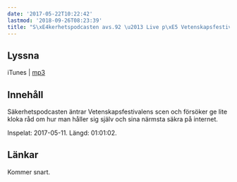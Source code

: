 ```yaml
---
date: '2017-05-22T10:22:42'
lastmod: '2018-09-26T08:23:39'
title: "S\xE4kerhetspodcasten avs.92 \u2013 Live p\xE5 Vetenskapsfestivalen"
---
```

## Lyssna

iTunes \| [mp3](http://traffic.libsyn.com/sakerhetspodcasten/Sakerhetspodcasten_Live_At_Vetenskapsfestivalen_ML.mp3)


## Innehåll

Säkerhetspodcasten äntrar Vetenskapsfestivalens scen och försöker ge lite kloka råd
om hur man håller sig själv och sina närmsta säkra på internet.

Inspelat: 2017-05-11. Längd: 01:01:02.

## Länkar

Kommer snart.

